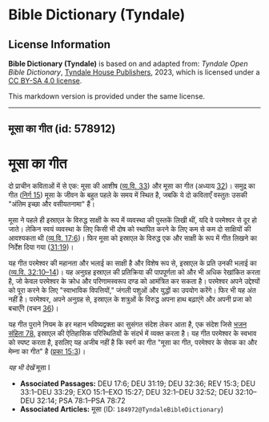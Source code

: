 # Bible Dictionary (Tyndale)

## License Information

**Bible Dictionary (Tyndale)** is based on and adapted from: _Tyndale Open Bible Dictionary_, [Tyndale House Publishers](https://tyndaleopenresources.com/), 2023, which is licensed under a [CC BY-SA 4.0 license](https://creativecommons.org/licenses/by-sa/4.0/legalcode.en).

This markdown version is provided under the same license.



--------------------------------

## मूसा का गीत (id: 578912)

मूसा का गीत
===========

दो प्राचीन कविताओं में से एक: मूसा की आशीष ([व्य.वि. 33](https://ref.ly/Deut33:1-Deut33:29)) और मूसा का गीत (अध्याय [32](https://ref.ly/Deut32:1-Deut32:52))। समुद्र का गीत ([निर्ग 15](https://ref.ly/Exod15:1-Exod15:27)) मूसा के जीवन के बहुत पहले के समय में स्थित है, जबकि ये दो कविताएँ वस्तुतः उसकी "अंतिम इच्छा और वसीयतनामा" हैं।

मूसा ने पहले ही इस्राएल के विरुद्ध साक्षी के रूप में व्यवस्था की पुस्तकें लिखी थीं, यदि वे परमेश्वर से दूर हो जाते। लेकिन स्वयं व्यवस्था के लिए किसी भी दोष को स्थापित करने के लिए कम से कम दो साक्षियों की आवश्यकता थी ([व्य.वि. 17:6](https://ref.ly/Deut17:6))। फिर मूसा को इस्राएल के विरुद्ध एक और साक्षी के रूप में गीत लिखने का निर्देश दिया गया ([31:19](https://ref.ly/Deut31:19))।

यह गीत परमेश्वर की महानता और भलाई का साक्षी है और विशेष रूप से, इस्राएल के प्रति उनकी भलाई का ([व्य.वि. 32:10–14](https://ref.ly/Deut32:10-Deut32:14))। यह अनुग्रह इस्राएल की प्रतिक्रिया की पापपूर्णता को और भी अधिक रेखांकित करता है, जो केवल परमेश्वर के क्रोध और परिणामस्वरूप दण्ड को आमंत्रित कर सकता है। परमेश्वर अपने उद्देश्यों को पूरा करने के लिए "स्वाभाविक विपत्तियों," जंगली पशुओं और युद्धों का उपयोग करेंगे। फिर भी यह अंत नहीं है। परमेश्वर, अपने अनुग्रह से, इस्राएल के शत्रुओं के विरुद्ध अपना हाथ बढ़ाएंगे और अपनी प्रजा को बचाएँगे (वचन [36](https://ref.ly/Deut32:36))।

यह गीत पुराने नियम के हर महान भविष्यद्वक्ता का सुसंगत संदेश लेकर आता है, एक संदेश जिसे [भजन संहिता 78,](https://ref.ly/Ps78:1-Ps78:72) इस्राएल की ऐतिहासिक परिस्थितियों के संदर्भ में व्यक्त करता है। यह गीत परमेश्वर के स्वभाव को स्पष्ट करता है, इसलिए यह अजीब नहीं है कि स्वर्ग का गीत "मूसा का गीत, परमेश्वर के सेवक का और मेम्ना का गीत" है ([प्रका 15:3](https://ref.ly/Rev15:3))।

*यह भी देखें* मूसा I

* **Associated Passages:** DEU 17:6; DEU 31:19; DEU 32:36; REV 15:3; DEU 33:1–DEU 33:29; EXO 15:1–EXO 15:27; DEU 32:1–DEU 32:52; DEU 32:10–DEU 32:14; PSA 78:1–PSA 78:72
* **Associated Articles:** मूसा (ID: `184972@TyndaleBibleDictionary`)

